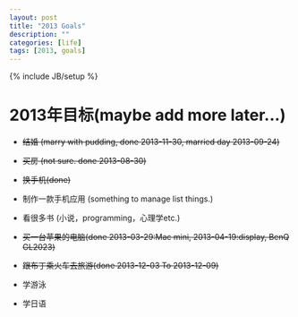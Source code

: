```yaml
---
layout: post
title: "2013 Goals"
description: ""
categories: [life]
tags: [2013, goals]
---
```

{% include JB/setup %}

# 2013年目标(maybe add more later...)

- <s>结婚 (marry with pudding, done 2013-11-30, married day 2013-09-24)</s>

- <s>买房 (not sure. done 2013-08-30)</s>
  
- <s>换手机(done)</s>

- 制作一款手机应用 (something to manage list things.)

- 看很多书 (小说，programming，心理学etc.)

- <s>买一台苹果的电脑(done 2013-03-29:Mac mini, 2013-04-19:display, BenQ GL2023)</s>

- <s>跟布丁乘火车去旅游(done 2013-12-03 To 2013-12-09)</s>

- 学游泳

- 学日语

